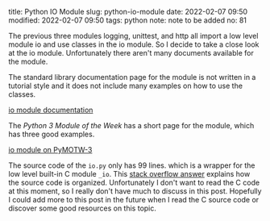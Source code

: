 title: Python IO Module
slug: python-io-module
date: 2022-02-07 09:50
modified: 2022-02-07 09:50
tags: python
note: note to be added
no: 81

The previous three modules logging, unittest, and http all import a low level module io and use 
classes in the io module. So 
I decide to take a close look at the io module. Unfortunately there aren't many documents 
available for the module. 

The standard library documentation page for the module is not written in a tutorial style and it 
does not include many examples on how to use the classes. 

[io module documentation](https://docs.python.org/3/library/io.html)

The *Python 3 Module of the Week* has a short page for the module, which has three 
good examples. 

[io module on PyMOTW-3](https://pymotw.com/3/io/index.html)

The source code of the `io.py` only has 99 lines. which is a wrapper for the low level 
built-in C module `_io`.  This 
[stack overflow answer](https://stackoverflow.com/questions/26208863/whats-the-difference-between-io-and-io) 
explains how the source code is organized. Unfortunately I don't want to read 
the C code at this moment, so I really don't have much to discuss in this post. 
Hopefully I could add more to this post in the future when I read the C source 
code or discover some good resources on this topic. 
 

